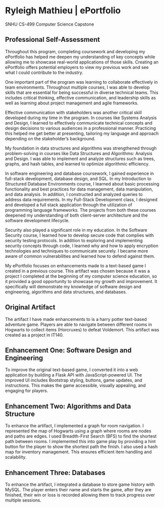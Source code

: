 # Ryleigh Mathieu | ePortfolio
SNHU CS-499 Computer Science Capstone

## Professional Self-Assessment
Throughout this program, completing coursework and developing my ePortfolio has helped me deepen my understanding of key concepts while allowing me to showcase real-world applications of those skills. Creating an ePortfolio offers potential employers to view my previous work and see what I could contribute to the industry.

One important part of the program was learning to collaborate effectively in team environments. Throughout multiple courses, I was able to develop skills that are essential for being successful in diverse technical teams. This includes critical thinking, effective communication, and leadership skills as well as learning about project management and agile frameworks.

Effective communication with stakeholders was another critical skill developed during my time in the program. In courses like Systems Analysis and Design, I learned to effectively communicate technical concepts and design decisions to various audiences in a professional manner. Practicing this helped me get better at presenting, tailoring my language and approach depending on the stakeholder’s background. 

My foundation in data structures and algorithms was strengthened through problem-solving in courses like Data Structures and Algorithms: Analysis and Design. I was able to implement and analyze structures such as trees, graphs, and hash tables, and learned to optimize algorithmic efficiency. 

In software engineering and database coursework, I gained experience in full-stack development, database design, and SQL. In my Introduction to Structured Database Environments course, I learned about basic processing functionality and best practices for data management, data manipulation, and data analysis. In addition, I constructed and analyzed queries to address data requirements. In my Full-Stack Development class, I designed and developed a full stack application through the utilization of programming language frameworks. The projects from both these courses deepened my understanding of both client-server architecture and the software development lifecycle.

Security also played a significant role in my education. In the Software Security course, I learned how to develop secure code that complies with security testing protocols. In addition to exploring and implementing security concepts through code, I learned why and how to apply encryption technologies and techniques to communicate securely. I became more aware of common vulnerabilities and learned how to defend against them.

My ePortfolio focuses on enhancements made to a text-based game I created in a previous course. This artifact was chosen because it was a project I completed at the beginning of my computer science education, so it provided a good opportunity to showcase my growth and improvement. It specifically will demonstrate my knowledge of software design and engineering, algorithms and data structures, and databases.


## Original Artifact
The artifact I have made enhancements to is a harry potter text-based adventure game. Players are able to navigate between different rooms in Hogwarts to collect items (Horcruxes) to defeat Voldemort. This artifact was created as a project in IT140. 

## Enhancement One: Software Design and Engineering
To improve the original text-based game, I converted it into a web application by building a Flask API with JavaScript-powered UI. The improved UI includes Bootstrap styling, buttons, game updates, and instructions. This makes the game accessible, visually appealing, and engaging for players.
	
	
## Enhancement Two: Algorithms and Data Structure
To enhance the artifact, I implemented a graph for room navigation. I represented the map of Hogwarts using a graph where rooms are nodes and paths are edges. I used Breadth-First Search (BFS) to find the shortest path between rooms. I implemented this into game play by providing a hint button for the player to show the shortest path the finish. I also used a hash map for inventory management. This ensures efficient item handling and scalability.

## Enhancement Three: Databases
To enhance the artifact, I integrated a database to store game history with MySQL. The player enters their name and starts the game, after they are finished, their win or loss is recorded allowing them to track progress over multiple sessions.
